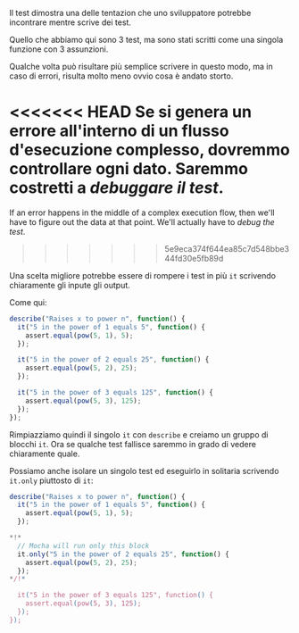 Il test dimostra una delle tentazion che uno sviluppatore potrebbe incontrare mentre scrive dei test.

Quello che abbiamo qui sono 3 test, ma sono stati scritti come una singola funzione con 3 assunzioni.

Qualche volta può risultare più semplice scrivere in questo modo, ma in caso di errori, risulta molto meno ovvio cosa è andato storto.

<<<<<<< HEAD
Se si genera un errore all'interno di un flusso d'esecuzione complesso, dovremmo controllare ogni dato. Saremmo costretti a *debuggare il test*.
=======
If an error happens in the middle of a complex execution flow, then we'll have to figure out the data at that point. We'll actually have to *debug the test*.
>>>>>>> 5e9eca374f644ea85c7d548bbe344fd30e5fb89d

Una scelta migliore potrebbe essere di rompere i test in più `it` scrivendo chiaramente gli inpute gli output.

Come qui:
```js
describe("Raises x to power n", function() {
  it("5 in the power of 1 equals 5", function() {
    assert.equal(pow(5, 1), 5);
  });

  it("5 in the power of 2 equals 25", function() {
    assert.equal(pow(5, 2), 25);
  });

  it("5 in the power of 3 equals 125", function() {
    assert.equal(pow(5, 3), 125);
  });
});
```

Rimpiazziamo quindi il singolo `it` con `describe` e creiamo un gruppo di blocchi `it`. Ora se qualche test fallisce saremmo in grado di vedere chiaramente quale.

Possiamo anche isolare un singolo test ed eseguirlo in solitaria scrivendo `it.only` piuttosto di `it`:


```js
describe("Raises x to power n", function() {
  it("5 in the power of 1 equals 5", function() {
    assert.equal(pow(5, 1), 5);
  });

*!*
  // Mocha will run only this block
  it.only("5 in the power of 2 equals 25", function() {
    assert.equal(pow(5, 2), 25);
  });
*/!*

  it("5 in the power of 3 equals 125", function() {
    assert.equal(pow(5, 3), 125);
  });
});
```
